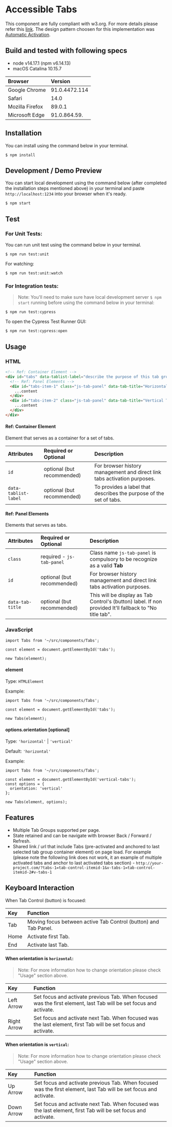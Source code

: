 # Accessible Tabs

This component are fully compliant with w3.org. For more details please refer this [link](https://www.w3.org/TR/wai-aria-practices-1.1/examples/tabs/tabs-1/tabs.html). The design pattern choosen for this implementation was [Automatic Activation](https://www.w3.org/TR/wai-aria-practices-1.1/examples/tabs/tabs-1/tabs.html).

## Build and tested with following specs

- node v14.17.1 (npm v6.14.13)
- macOS Catalina 10.15.7

| Browser         | Version       |
| :-------------- | :------------ |
| Google Chrome   | 91.0.4472.114 |
| Safari          | 14.0          |
| Mozilla Firefox | 89.0.1        |
| Microsoft Edge  | 91.0.864.59.  |

## Installation

You can install using the command below in your terminal.

```shell
$ npm install
```

## Development / Demo Preview

You can start local development using the command below (after completed the installation steps mentioned above) in your terminal and paste `http://localhost:1234` into your browser when it's ready.

```shell
$ npm start
```

## Test

### For Unit Tests:

You can run unit test using the command below in your terminal.

```shell
$ npm run test:unit
```

For watching:

```shell
$ npm run test:unit:watch
```

### For Integration tests:

> Note: You'll need to make sure have local development server `$ npm start` running before using the command below in your terminal:

```shell
$ npm run test:cypress
```

To open the Cypress Test Runner GUI:

```shell
$ npm run test:cypress:open
```

## Usage

### HTML

```html
<!-- Ref: Container Element -->
<div id="tabs" data-tablist-label="describe the purpose of this tab group">
  <!-- Ref: Panel Elements -->
  <div id="tabs-item-1" class="js-tab-panel" data-tab-title="Horizontal Tab">
    ...content
  </div>
  <div id="tabs-item-2" class="js-tab-panel" data-tab-title="Vertical Tabs">
    ...content
  </div>
</div>
```
#### Ref: Container Element

Element that serves as a container for a set of tabs.

| Attributes           | Required or Optional       | Description                                                              |
| :------------------- | :------------------------- | :----------------------------------------------------------------------- |
| `id`                 | optional (but recommended) | For browser history management and direct link tabs activation purposes. |
| `data-tablist-label` | optional (but recommended) | To provides a label that describes the purpose of the set of tabs.       |

#### Ref: Panel Elements

Elements that serves as tabs.

| Attributes             | Required or Optional       | Description                                                                                             |
| :--------------------- | :------------------------- | :------------------------------------------------------------------------------------------------------ |
| `class`                | required - `js-tab-panel`  | Class name `js-tab-panel` is compulsory to be recognize as a valid **Tab**                              |
| `id`                   | optional (but recommended) | For browser history management and direct link tabs activation purposes.                                |
| `data-tab-title`       | optional (but recommended) | This will be display as Tab Control's (button) label. If non provided It'll fallback to "No title tab". |
### JavaScript

```
import Tabs from '~/src/components/Tabs';

const element = document.getElementById('tabs');

new Tabs(element);
```

#### element

Type: `HTMLElement`

Example:

```
import Tabs from '~/src/components/Tabs';

const element = document.getElementById('tabs');

new Tabs(element);
```

#### options.orientation [optional]

Type: `'horizontal'` | `'vertical'`

Default: `'horizontal'`

Example:

```
import Tabs from '~/src/components/Tabs';

const element = document.getElementById('vertical-tabs');
const options = {
  orientation: 'vertical'
};

new Tabs(element, options);
```

## Features

- Multiple Tab Groups supported per page.
- State retained and can be navigate with browser Back / Forward / Refresh.
- Shared link / url that include Tabs (pre-activated and anchored to last selected tab group container element) on page load. For example (please note the following link does not work, it an example of multiple activated tabs and anchor to last activated tabs section) - `http://your-project.com/?tabs-1=tab-control-itemid-1&v-tabs-1=tab-control-itemid-2#v-tabs-1`

## Keyboard Interaction

When Tab Control (button) is focused:

| Key  | Function                                                        |
| :--- | :-------------------------------------------------------------- |
| Tab  | Moving focus between active Tab Control (button) and Tab Panel. |
| Home | Activate first Tab.                                             |
| End  | Activate last Tab.                                              |

#### When orientation is `horizontal`:

> Note: For more information how to change orientation please check "Usage" section above.

| Key         | Function                                                                                                          |
| :---------- | :---------------------------------------------------------------------------------------------------------------- |
| Left Arrow  | Set focus and activate previous Tab. When focused was the first element, last Tab will be set focus and activate. |
| Right Arrow | Set focus and activate next Tab. When focused was the last element, first Tab will be set focus and activate.     |


#### When orientation is `vertical`:

> Note: For more information how to change orientation please check "Usage" section above.

| Key        | Function                                                                                                          |
| :--------- | :---------------------------------------------------------------------------------------------------------------- |
| Up Arrow   | Set focus and activate previous Tab. When focused was the first element, last Tab will be set focus and activate. |
| Down Arrow | Set focus and activate next Tab. When focused was the last element, first Tab will be set focus and activate.     |
